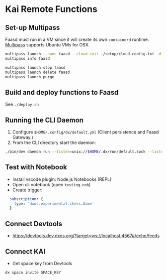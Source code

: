 # Kai Remote Functions

## Set-up Multipass

Faasd must run in a VM since it will create its own `containerd` runtime.
[Multipass](https://github.com/openfaas/faasd/blob/master/docs/MULTIPASS.md) supports Ubuntu VMs for OSX.

```bash
multipass launch --name faasd --cloud-init ./setup/cloud-config.txt -d 10G
multipass info faasd
```

```bash
multipass launch stop faasd
multipass launch delete faasd
multipass launch purge
```

## Build and deploy functions to Faasd

See `./deploy.sh`


## Running the CLI Daemon

1. Configure `$HOME/.config/dx/default.yml` (Client persistence and Faasd Gateway.)
2. From the CLI directory start the daemon:
   
```bash
./bin/dev daemon run --listen=unix://$HOME/.dx/run/default.sock --listen=ws://localhost:4567 --profile=default
```

## Test with Notebook

- Install vscode plugin: Node.js Notebooks (REPL)
- Open cli notebook (open `testing.nnb`)
- Create trigger:

```yml
  subscription: {
    type: 'dxos.experimental.chess.Game'
  }
```

## Connect Devtools

- https://devtools.dev.dxos.org/?target=ws://localhost:4567#/echo/feeds 

## Connect KAI

- Get space key from Devtools

```bash
dx space invite SPACE_KEY
```
